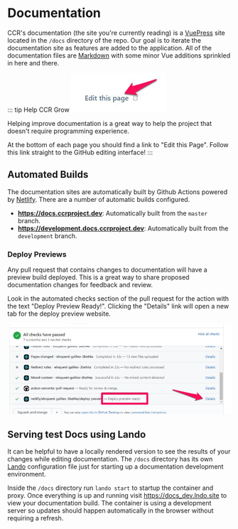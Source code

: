 # Documentation

CCR's documentation (the site you're currently reading) is a [VuePress](https://vuepress.vuejs.org) site located in the `/docs` directory of the repo.  Our goal is to iterate the documentation site as features are added to the application.  All of the documentation files are [Markdown](https://www.markdownguide.org/getting-started/) with some minor Vue additions sprinkled in here and there.

::: tip Help CCR Grow
![edit this page screenshot](./images/edit_this_page.jpg)

Helping improve documentation is a great way to help the project that doesn't require programming experience.

At the bottom of each page you should find a link to "Edit this Page".  Follow this link straight to the GitHub editing interface!
:::
## Automated Builds

The documentation sites are automatically built by Github Actions powered by [Netlify](https://netlify.com).  There are a number of automatic builds configured.

- **<https://docs.ccrproject.dev>**: Automatically built from the `master` branch.
- **<https://development.docs.ccrproject.dev>**: Automatically built from the `development` branch.

### Deploy Previews

Any pull request that contains changes to documentation will have a preview build deployed.  This is a great way to share proposed documentation changes for feedback and review.  

Look in the automated checks section of the pull request for the action with the text "Deploy Preview Ready!".  Clicking the "Details" link will open a new tab for the deploy preview website.

![deploy previews screenshot](./images/deploy_previews.jpg)

## Serving test Docs using Lando

It can be helpful to have a locally rendered version to see the results of your changes while editing documentation.  The `/docs` directory has its own [Lando](https://lando.dev) configuration file just for starting up a documentation development environment.

Inside the `/docs` directory run `lando start` to startup the container and proxy.  Once everything is up and running visit <https://docs_dev.lndo.site> to view your documentation build.  The container is using a development server so updates should happen automatically in the browser without requiring a refresh.
